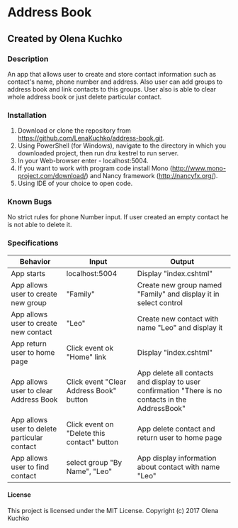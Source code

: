 # Address Book
## Created by Olena Kuchko

### Description
An app that allows user to create and store contact information such as contact's name, phone number and address. Also user can add groups to address book and link contacts to this groups. User also is able to clear whole address book or just delete particular contact.

### Installation
1. Download or clone the repository from https://github.com/LenaKuchko/address-book.git.
2. Using PowerShell (for Windows), navigate to the directory in which you downloaded project, then run dnx kestrel to run server.
3. In your Web-browser enter - localhost:5004.
4. If you want to work with program code install Mono (http://www.mono-project.com/download/) and Nancy framework (http://nancyfx.org/).
5. Using IDE of your choice to open code.

### Known Bugs
No strict rules for phone Number input.
If user created an empty contact he is not able to delete it.

### Specifications

| Behavior | Input | Output |
|----------|-------|--------|
| App starts | localhost:5004 | Display "index.cshtml" |
| App allows user to create new group | "Family"| Create new group named "Family" and display it in select control |
| App allows user to create new contact| "Leo" | Create new contact with name "Leo" and display it |
| App return user to home page | Click event ok "Home" link | Display "index.cshtml" |
| App allows user to clear Address Book | Click event "Clear Address Book" button | App delete all contacts and display to user confirmation "There is no contacts in the AddressBook" |
| App allows user to delete particular contact | Click event on "Delete this contact" button |App delete contact and return user to home page |
| App allows user to find contact | select group "By Name", "Leo"| App display information about contact with name "Leo"|


#### License
This project is licensed under the MIT License.
Copyright (c) 2017  Olena Kuchko
